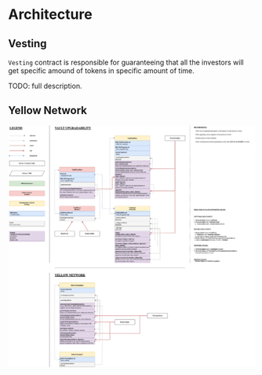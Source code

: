 <!-- DOCTOC SKIP -->

# Architecture

## Vesting

`Vesting` contract is responsible for guaranteeing that all the investors will get specific amound of tokens in specific amount of time.

TODO: full description.

## Yellow Network

![Yellow network schema](./assets/YellowNetwork/YellowNetworkShort.png)
